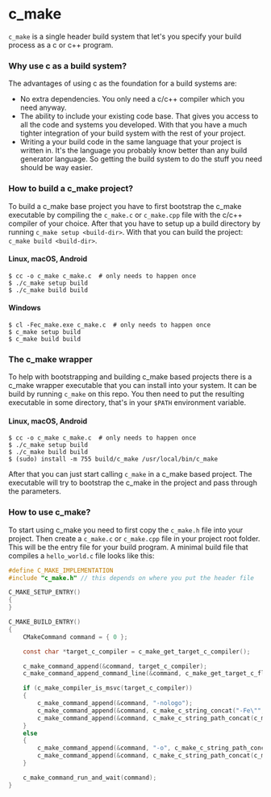 # c_make

`c_make` is a single header build system that let's you specify your build process
as a c or c++ program.

### Why use c as a build system?

The advantages of using c as the foundation for a build systems are:

  - No extra dependencies. You only need a c/c++ compiler which you need anyway.
  - The ability to include your existing code base. That gives you access to all the
    code and systems you developed. With that you have a much tighter integration of your
    build system with the rest of your project.
  - Writing a your build code in the same language that your project is written in.
    It's the language you probably know better than any build generator language.
    So getting the build system to do the stuff you need should be way easier.

### How to build a c_make project?

To build a c_make base project you have to first bootstrap the c_make executable
by compiling the `c_make.c` or `c_make.cpp` file with the c/c++ compiler of your choice.
After that you have to setup up a build directory by running `c_make setup <build-dir>`.
With that you can build the project: `c_make build <build-dir>`.

#### Linux, macOS, Android

```shell
$ cc -o c_make c_make.c  # only needs to happen once
$ ./c_make setup build
$ ./c_make build build
```

#### Windows

```shell
$ cl -Fec_make.exe c_make.c  # only needs to happen once
$ c_make setup build
$ c_make build build
```

### The c_make wrapper

To help with bootstrapping and building c_make based projects there is a c_make wrapper executable
that you can install into your system. It can be build by running `c_make` on this repo.
You then need to put the resulting executable in some directory, that's in your `$PATH` environment variable.

#### Linux, macOS, Android

```shell
$ cc -o c_make c_make.c  # only needs to happen once
$ ./c_make setup build
$ ./c_make build build
$ (sudo) install -m 755 build/c_make /usr/local/bin/c_make
```

After that you can just start calling `c_make` in a c_make based project.
The executable will try to bootstrap the c_make in the project and pass through the parameters.

### How to use c_make?

To start using c_make you need to first copy the `c_make.h` file into your project.
Then create a `c_make.c` or `c_make.cpp` file in your project root folder. This will be
the entry file for your build program. A minimal build file that compiles
a `hello_world.c` file looks like this:

```c
#define C_MAKE_IMPLEMENTATION
#include "c_make.h" // this depends on where you put the header file

C_MAKE_SETUP_ENTRY()
{
}

C_MAKE_BUILD_ENTRY()
{
    CMakeCommand command = { 0 };

    const char *target_c_compiler = c_make_get_target_c_compiler();

    c_make_command_append(&command, target_c_compiler);
    c_make_command_append_command_line(&command, c_make_get_target_c_flags());

    if (c_make_compiler_is_msvc(target_c_compiler))
    {
        c_make_command_append(&command, "-nologo");
        c_make_command_append(&command, c_make_c_string_concat("-Fe\"", c_make_c_string_path_concat(c_make_get_build_path(), "hello_world.exe"), "\""));
        c_make_command_append(&command, c_make_c_string_path_concat(c_make_get_source_path(), "hello_world.c"));
    }
    else
    {
        c_make_command_append(&command, "-o", c_make_c_string_path_concat(c_make_get_build_path(), "hello_world"));
        c_make_command_append(&command, c_make_c_string_path_concat(c_make_get_source_path(), "hello_world.c"));
    }

    c_make_command_run_and_wait(command);
}
```
